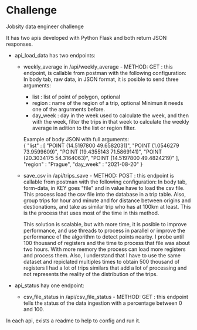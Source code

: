 # Challenge
 Jobsity data engineer challenge
 
 It has two apis developed with Python Flask and both return JSON responses.
 
 - api_load_data has two endpoints: 
   * weekly_average in /api/weekly_average - METHOD: GET : this endpoint, is callable from postman with the following configuration:
     In body tab, raw data, in JSON format, it is posible to send three arguments:
       - list : list of point of polygon, optional
       - region : name of the region of a trip, optional
       Minimun it needs one of the argurments before.
       - day_week : day in the week used to calculate the week, and then with the week, filter the trips in that week to calculate the weekly average in adition to the list or                         region filter.

     Example of body JSON with full arguments:      
              {
                  "list" : [ "POINT (14.5197800 49.6582031)",
                              "POINT (1.0546279 73.9599609)",
                              "POINT (19.4355143 71.5869141)",
                              "POINT (20.3034175 54.3164063)",
                              "POINT (14.5197800 49.4824219)" ],
                  "region" : "Prague",
                  "day_week" : "2021-08-20"
              }
   
   
   * save_csv in /api/trips_save  - METHOD: POST : this endpoint is callable from postman with the following configuration:
     In body tab, form-data, in KEY goes "file" and in value have to load the csv file.
     This process load the csv file into the database in a trip table. Also, group trips for hour and minute and for distance between origins and destionations, and take as similar trip who has at 100km at least. This is the process that uses most of the time in this method.
     
     This solution is scalable, but with more time, it is posible to improve performance, and use threads to process in parallel or improve the performance of the algorithm to detect points nearby. I probe until 100 thousand of registers and the time to process that file was about two hours. With more memory the process can load more registers and process them. Also, I understand that I have to use the same dataset and repiclated multiples times to obtain 500 thousand of registers I had a lot of trips similars that add a lot of processing and not represents the reality of the distribution of the trips.
     
     
 - api_status hay one endpoint:
   * csv_file_status in  /api/csv_file_status - METHOD: GET  : this endpoint tells the status of the data ingestion with a percentage between 0 and 100.
   
   
  
 In each api, exists a readme to help to config and run it.
     
     
